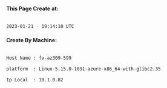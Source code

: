 
   
#### This Page Create at:

```bash

2023-01-21 - 19:14:10 UTC

```

#### Create By Machine:

```bash

Host Name : fv-az309-599

platform  : Linux-5.15.0-1031-azure-x86_64-with-glibc2.35

Ip Local  : 10.1.0.82

```

